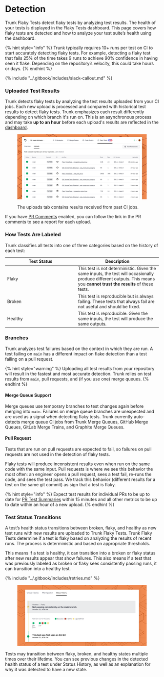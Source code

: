 # Detection

Trunk Flaky Tests detect flaky tests by analyzing test results. The health of your tests is displayed in the Flaky Tests dashboard. This page covers how flaky tests are detected and how to analyze your test suite’s health using the dashboard.

{% hint style="info" %}
Trunk typically requires 10+ runs per test on CI to start accurately detecting flaky tests. For example, detecting a flaky test that fails 25% of the time takes 9 runs to achieve 90% confidence in having seen it flake. Depending on the repository’s velocity, this could take hours or days.
{% endhint %}

{% include "../.gitbook/includes/slack-callout.md" %}

### Uploaded Test Results

Trunk detects flaky tests by analyzing the test results uploaded from your CI jobs. Each new upload is processed and compared with historical test results to detect flaky tests. Trunk emphasizes each result differently depending on which branch it's run on. This is an asynchronous process and may take **up to an hour** before each upload's results are reflected in the [dashboard](dashboard.md).

<figure><picture><source srcset="../.gitbook/assets/uploads-dark.png" media="(prefers-color-scheme: dark)"><img src="../.gitbook/assets/uploads-light.png" alt=""></picture><figcaption><p>The uploads tab contains results received from past CI jobs.</p></figcaption></figure>

If you have [PR Comments](github-pull-request-comments.md) enabled, you can follow the link in the PR comments to see a report for each upload.

### How Tests Are Labeled

Trunk classifies all tests into one of three categories based on the history of each test:

<table><thead><tr><th width="218">Test Status</th><th>Description</th></tr></thead><tbody><tr><td>Flaky</td><td>This test is not deterministic. Given the same inputs, the test will occasionally produce different outputs. This means you <strong>cannot trust the results</strong> of these tests.</td></tr><tr><td>Broken</td><td>This test is reproducible but is always failing. These tests that always fail are not useful and should be fixed.</td></tr><tr><td>Healthy</td><td>This test is reproducible. Given the same inputs, the test will produce the same outputs.</td></tr></tbody></table>

### Branches

Trunk analyzes test failures based on the context in which they are run. A test failing on `main` has a different impact on flake detection than a test failing on a pull request.

{% hint style="warning" %}
Uploading all test results from your repository will result in the fastest and most accurate detection. Trunk relies on test results from `main`, pull requests, and (if you use one) merge queues.
{% endhint %}

#### Merge Queue Support

Merge queues use temporary branches to test changes again before merging into `main`. Failures on merge queue branches are unexpected and are used as a signal when detecting flaky tests. Trunk currently auto-detects merge queue CI jobs from Trunk Merge Queues, GitHub Merge Queues, GitLab Merge Trains, and Graphite Merge Queues.

#### Pull Request

Tests that are run on pull requests are expected to fail, so failures on pull requests are not used in the detection of flaky tests.

Flaky tests will produce inconsistent results even when run on the same code with the same input. Pull requests is where we see this behavior the most often: an engineer opens a pull request, sees a test fail, re-runs the code, and sees the test pass. We track this behavior (different results for a test on the same git commit) as sign that a test is flaky.

{% hint style="info" %}
Expect test results for individual PRs to be up to date for [PR Test Summaries](github-pull-request-comments.md) within 15 minutes and all other metrics to be up to date within an hour of a new upload.
{% endhint %}

### Test Status Transitions

A test’s health status transitions between broken, flaky, and healthy as new test runs with new results are uploaded to Trunk Flaky Tests. Trunk Flaky Tests determine if a test is flaky based on analyzing the results of recent runs. The process is deterministic and based on appropriate thresholds.

This means if a test is healthy, it can transition into a broken or flaky status after new results appear that show failures. This also means if a test that was previously labeled as broken or flaky sees consistently passing runs, it can transition into a healthy test.&#x20;

{% include "../.gitbook/includes/retries.md" %}

<figure><picture><source srcset="../.gitbook/assets/status-history-dark.png" media="(prefers-color-scheme: dark)"><img src="../.gitbook/assets/status-history-light.png" alt=""></picture><figcaption></figcaption></figure>

Tests may transition between flaky, broken, and healthy states multiple times over their lifetime. You can see previous changes in the detected health status of a test under Status History, as well as an explanation for why it was detected to have a new state.
